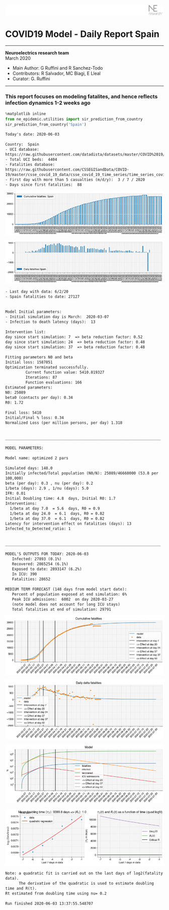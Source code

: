 ![](./images/logo.png)
# COVID19 Model - Daily Report Spain

---

**Neuroelectrics research team**  
March 2020  
* Main Author: G Ruffini and R Sanchez-Todo  
* Contributors: R Salvador, MC Biagi, E Lleal
* Curator: G. Ruffini

---

### This report focuses on modeling fatalites, and hence reflects infection dynamics 1-2 weeks ago


```python
%matplotlib inline
from ne_epidemic.utilities import sir_prediction_from_country
sir_prediction_from_country('Spain')
```

    Today's date: 2020-06-03 
    
    Country:  Spain
    - UCI database:  https://raw.githubusercontent.com/datadista/datasets/master/COVID%2019/ccaa_camas_uci_2017.csv
    - Total UCI beds:  4404
    - Fatalities database:  https://raw.githubusercontent.com/CSSEGISandData/COVID-19/master/csse_covid_19_data/csse_covid_19_time_series/time_series_covid19_deaths_global.csv
    - First day with more than 5 casualties (m/d/y):  3 / 7 / 2020
    - Days since first fatalities:  88



![png](01%20-%20Daily_Report_Spain_files/01%20-%20Daily_Report_Spain_2_1.png)



![png](01%20-%20Daily_Report_Spain_files/01%20-%20Daily_Report_Spain_2_2.png)


    - Last day with data: 6/2/20
    - Spain fatalities to date: 27127
     
    
    Model Initial parameters:
    - Initial simulation day is March:  2020-03-07
    - Infection to death latency (days):  13
    
    Intervention list:
    day since start simulation: 7  => beta reduction factor: 0.52
    day since start simulation: 24  => beta reduction factor: 0.48
    day since start simulation: 37  => beta reduction factor: 0.48
    
    Fitting parameters N0 and beta
    Initial loss: 1587851
    Optimization terminated successfully.
             Current function value: 5410.819327
             Iterations: 87
             Function evaluations: 166
    Estimated parameters:
    N0: 25089
    beta0 (contacts per day): 0.34
    R0: 1.72
    
    Final loss: 5410
    Initial/Final % loss: 0.34
    Normalized Loss (per million persons, per day) 1.318 
    
    
    _____________________________________________________________________
     
    MODEL PARAMETERS:
    
    Model name: optimized 2 pars
    
    Simulated days: 148.0
    Initially infected/Total population (N0/N): 25089/46660000 (53.8 per 100,000)
    beta (per day): 0.3 , nu (per day): 0.2
    1/beta (days): 2.9 , 1/nu (days): 5.0
    IFR: 0.01
    Initial Doubling time: 4.8  days, Initial R0: 1.7
    Interventions:
      1/beta at day 7.0  = 5.6  days, R0 = 0.9
      1/beta at day 24.0  = 6.1  days, R0 = 0.82
      1/beta at day 37.0  = 6.1  days, R0 = 0.82
    Latency for intervention effect on fatalities (days): 13
    Infected_to_Detected_ratio: 1
    
    
    _____________________________________________________________________
    
    MODEL'S OUTPUTS FOR TODAY: 2020-06-03
       Infected: 27893 (0.1%)
       Recovered: 2865254 (6.1%)
       Exposed to date: 2893147 (6.2%)
       In ICU: 390
       Fatalities: 28652
     
    MEDIUM TERM FORECAST (148 days from model start date): 
       Percent of population exposed at end simulation: 6%
       Peak ICU admissions:  6002  on day 2020-03-27
       (note model does not account for long ICU stays)
       Total fatalities at end of simulation: 29791



![png](01%20-%20Daily_Report_Spain_files/01%20-%20Daily_Report_Spain_2_4.png)



![png](01%20-%20Daily_Report_Spain_files/01%20-%20Daily_Report_Spain_2_5.png)



![png](01%20-%20Daily_Report_Spain_files/01%20-%20Daily_Report_Spain_2_6.png)


     



![png](01%20-%20Daily_Report_Spain_files/01%20-%20Daily_Report_Spain_2_8.png)


    Note: a quadratic fit is carried out on the last days of log2(fatality data).
          The derivative of the quadratic is used to estimate doubling time and R(t).
    Rt estimated from doubling time using nu= 0.2
    
    Run finished 2020-06-03 13:37:55.548707

